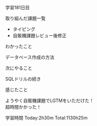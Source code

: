 学習181日目

取り組んだ課題一覧

- タイピング
- 自販機課題レビュー後修正

わかったこと

データベース作成の方法

次にやること

SQLドリルの続き

感じたこと

ようやく自販機課題でLGTMをいただけた！<br>
超時間かかった！

学習時間 Today:2h30m Total:1130h25m